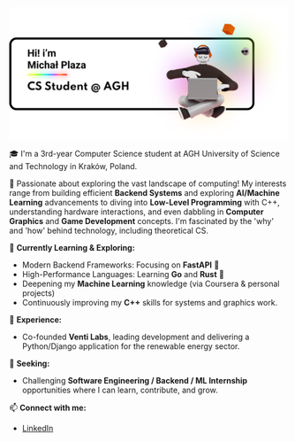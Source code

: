 ![Your Banner Image Here - Optional](banner.png)

🎓 I'm a 3rd-year Computer Science student at AGH University of Science and Technology in Kraków, Poland.

🚀 Passionate about exploring the vast landscape of computing! My interests range from building efficient **Backend Systems** and exploring **AI/Machine Learning** advancements to diving into **Low-Level Programming** with C++, understanding hardware interactions, and even dabbling in **Computer Graphics** and **Game Development** concepts. I'm fascinated by the 'why' and 'how' behind technology, including theoretical CS.

🌱 **Currently Learning & Exploring:**
*   Modern Backend Frameworks: Focusing on **FastAPI** 🐍
*   High-Performance Languages: Learning **Go** and **Rust** 🦀
*   Deepening my **Machine Learning** knowledge (via Coursera & personal projects)
*   Continuously improving my **C++** skills for systems and graphics work.

💼 **Experience:**
*   Co-founded **Venti Labs**, leading development and delivering a Python/Django application for the renewable energy sector.

🔭 **Seeking:**
*   Challenging **Software Engineering / Backend / ML Internship** opportunities where I can learn, contribute, and grow.

📫 **Connect with me:**
*   [LinkedIn](https://www.linkedin.com/in/michal-plaza/)

<!-- Optional: Add GitHub Stats, Top Languages, etc. -->
